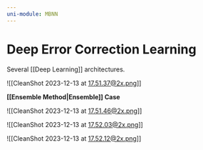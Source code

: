 ```yaml
---
uni-module: MBNN
---
```

# Deep Error Correction Learning

Several [[Deep Learning]] architectures.

![[CleanShot 2023-12-13 at 17.51.37@2x.png]]

**[[Ensemble Method|Ensemble]] Case**

![[CleanShot 2023-12-13 at 17.51.46@2x.png]]


![[CleanShot 2023-12-13 at 17.52.03@2x.png]]

![[CleanShot 2023-12-13 at 17.52.12@2x.png]]